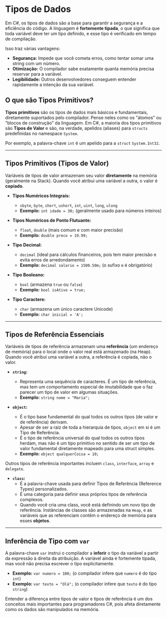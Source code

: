 # Tipos de Dados

Em C#, os tipos de dados são a base para garantir a segurança e a eficiência do código. A linguagem é **fortemente tipada**, o que significa que toda variável deve ter um tipo definido, e esse tipo é verificado em tempo de compilação.

Isso traz várias vantagens:

* **Segurança:** Impede que você cometa erros, como tentar somar uma string com um número.
* **Otimização:** O compilador sabe exatamente quanta memória precisa reservar para a variável.
* **Legibilidade:** Outros desenvolvedores conseguem entender rapidamente a intenção da sua variável.

## O que são Tipos Primitivos?

**Tipos primitivos** são os tipos de dados mais básicos e fundamentais, diretamente suportados pelo compilador. Pense neles como os "átomos" ou "blocos de construção" da linguagem. Em C#, a maioria dos tipos primitivos são **Tipos de Valor** e são, na verdade, apelidos (aliases) para `structs` predefinidas no namespace `System`.

Por exemplo, a palavra-chave `int` é um apelido para a `struct` `System.Int32`.

---

## Tipos Primitivos (Tipos de Valor)

Variáveis de tipos de valor armazenam seu valor **diretamente** na memória (geralmente na Stack). Quando você atribui uma variável a outra, o valor é **copiado**.

* **Tipos Numéricos Integrais:**
  * `sbyte`, `byte`, `short`, `ushort`, `int`, `uint`, `long`, `ulong`
  * **Exemplo:** `int idade = 30;` (geralmente usado para números inteiros)

* **Tipos Numéricos de Ponto Flutuante:**
  * `float`, `double` (mais comum e com maior precisão)
  * **Exemplo:** `double preco = 19.99;`

* **Tipo Decimal:**
  * `decimal` (ideal para cálculos financeiros, pois tem maior precisão e evita erros de arredondamento)
  * **Exemplo:** `decimal salario = 1500.50m;` (o sufixo `m` é obrigatório)

* **Tipo Booleano:**
  * `bool` (armazena `true` ou `false`)
  * **Exemplo:** `bool isAtivo = true;`

* **Tipo Caractere:**
  * `char` (armazena um único caractere Unicode)
  * **Exemplo:** `char inicial = 'A';`

---

## Tipos de Referência Essenciais

Variáveis de tipos de referência armazenam uma **referência** (um endereço de memória) para o local onde o valor real está armazenado (na Heap). Quando você atribui uma variável a outra, a referência é copiada, não o valor.

* **`string`:**
  * Representa uma sequência de caracteres. É um tipo de referência, mas tem um comportamento especial de imutabilidade que o faz parecer um tipo de valor em algumas situações.
  * **Exemplo:** `string nome = "Maria";`

* **`object`:**
  * É o tipo base fundamental do qual todos os outros tipos (de valor e de referência) derivam.
  * Apesar de ser a raiz de toda a hierarquia de tipos, `object` em si é um Tipo de Referência.
  * É o tipo de referência universal do qual todos os outros tipos herdam, mas não é um tipo primitivo no sentido de ser um tipo de valor fundamental diretamente mapeado para uma struct simples.
  * **Exemplo:** `object qualquerCoisa = 10;`

Outros tipos de referência importantes incluem `class`, `interface`, `array` e `delegate`.

* **`class`:**
  * É a palavra-chave usada para definir Tipos de Referência (Reference Types) personalizados.
  * É uma categoria para definir seus próprios tipos de referência complexos.
  * Quando você cria uma class, você está definindo um novo tipo de referência. Instâncias de classes são armazenadas na `Heap`, e as variáveis que as referenciam contêm o endereço de memória para esses **objetos**.

---

## Inferência de Tipo com `var`

A palavra-chave `var` instrui o compilador a **inferir** o tipo da variável a partir da expressão à direita da atribuição. A variável ainda é fortemente tipada, mas você não precisa escrever o tipo explicitamente.

* **Exemplo:** `var numero = 100;` (o compilador infere que `numero` é do tipo `int`)
* **Exemplo:** `var texto = "Olá";` (o compilador infere que `texto` é do tipo `string`)

Entender a diferença entre tipos de valor e tipos de referência é um dos conceitos mais importantes para programadores C#, pois afeta diretamente como os dados são manipulados na memória.
